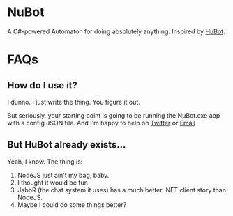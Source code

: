 NuBot
=====

A C#-powered Automaton for doing absolutely anything. Inspired by [HuBot](http://hubot.github.com/).

# FAQs

## How do I use it?
I dunno. I just write the thing. You figure it out.

But seriously, your starting point is going to be running the NuBot.exe app with a config JSON file. And I'm happy to help on [Twitter](http://twitter.com/anurse) or [Email](http://www.google.com/recaptcha/mailhide/d?k=01cx3FM0GGSrmhoAgDqbIs0A==&c=lDo5a6vLkj1EFc8D4dGBpsGo1mx9mrqRwaxvQcB2yFw=)

## But HuBot already exists...
Yeah, I know. The thing is:

1. NodeJS just ain't my bag, baby.
2. I thought it would be fun
3. JabbR (the chat system it uses) has a much better .NET client story than NodeJS.
3. Maybe I could do some things better?

